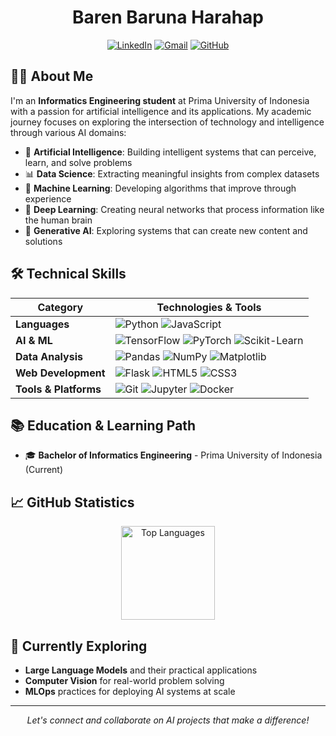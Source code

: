 <div align="center">

  # Baren Baruna Harahap
  
  [![LinkedIn](https://img.shields.io/badge/LinkedIn-0077B5?style=for-the-badge&logo=linkedin&logoColor=white)](https://linkedin.com/in/barenbarunaharahap)
  [![Gmail](https://img.shields.io/badge/Gmail-D14836?style=for-the-badge&logo=gmail&logoColor=white)](mailto:barenbarunaharahap@gmail.com)
  [![GitHub](https://img.shields.io/badge/GitHub-100000?style=for-the-badge&logo=github&logoColor=white)](https://github.com/barenbaruna)
</div>

## 👨‍💻 About Me

I'm an **Informatics Engineering student** at Prima University of Indonesia with a passion for artificial intelligence and its applications. My academic journey focuses on exploring the intersection of technology and intelligence through various AI domains:

- 🧠 **Artificial Intelligence**: Building intelligent systems that can perceive, learn, and solve problems
- 📊 **Data Science**: Extracting meaningful insights from complex datasets
- 🤖 **Machine Learning**: Developing algorithms that improve through experience
- 🧩 **Deep Learning**: Creating neural networks that process information like the human brain
- 🔮 **Generative AI**: Exploring systems that can create new content and solutions

## 🛠️ Technical Skills

<div align="center">
  
| Category | Technologies & Tools |
|----------|----------|
| **Languages** | ![Python](https://img.shields.io/badge/Python-3776AB?style=flat-square&logo=python&logoColor=white) ![JavaScript](https://img.shields.io/badge/JavaScript-F7DF1E?style=flat-square&logo=javascript&logoColor=black) |
| **AI & ML** | ![TensorFlow](https://img.shields.io/badge/TensorFlow-FF6F00?style=flat-square&logo=tensorflow&logoColor=white) ![PyTorch](https://img.shields.io/badge/PyTorch-EE4C2C?style=flat-square&logo=pytorch&logoColor=white) ![Scikit-Learn](https://img.shields.io/badge/Scikit--Learn-F7931E?style=flat-square&logo=scikit-learn&logoColor=white) |
| **Data Analysis** | ![Pandas](https://img.shields.io/badge/Pandas-150458?style=flat-square&logo=pandas&logoColor=white) ![NumPy](https://img.shields.io/badge/NumPy-013243?style=flat-square&logo=numpy&logoColor=white) ![Matplotlib](https://img.shields.io/badge/Matplotlib-11557c?style=flat-square) |
| **Web Development** | ![Flask](https://img.shields.io/badge/Flask-000000?style=flat-square&logo=flask&logoColor=white) ![HTML5](https://img.shields.io/badge/HTML5-E34F26?style=flat-square&logo=html5&logoColor=white) ![CSS3](https://img.shields.io/badge/CSS3-1572B6?style=flat-square&logo=css3&logoColor=white) |
| **Tools & Platforms** | ![Git](https://img.shields.io/badge/Git-F05032?style=flat-square&logo=git&logoColor=white) ![Jupyter](https://img.shields.io/badge/Jupyter-F37626?style=flat-square&logo=jupyter&logoColor=white) ![Docker](https://img.shields.io/badge/Docker-2496ED?style=flat-square&logo=docker&logoColor=white) |

</div>


## 📚 Education & Learning Path

- 🎓 **Bachelor of Informatics Engineering** - Prima University of Indonesia (Current)

## 📈 GitHub Statistics

<div align="center">
  <img src="https://github-readme-stats.vercel.app/api/top-langs/?username=barenbaruna&layout=compact&theme=dark&langs_count=6" alt="Top Languages" height="150">
</div>

## 🌱 Currently Exploring

- **Large Language Models** and their practical applications
- **Computer Vision** for real-world problem solving
- **MLOps** practices for deploying AI systems at scale

---

<div align="center">
  <p><i>Let's connect and collaborate on AI projects that make a difference!</i></p>
</div>
